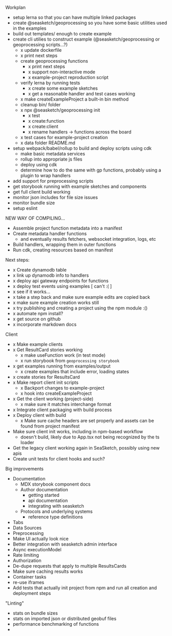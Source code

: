 Workplan

  * setup lerna so that you can have multiple linked packages
  * create @seasketch/geoprocessing so you have some basic utilities used in the examples
  * build out templates/ enough to create example
  * create cli utilies to construct example (@seasketch/geoprocessing or geoprocessing scripts...?)
    * x update dockerfile
    * x print next steps
    * create geoprocessing functions
      * x print next steps
      * x support non-interactive mode
      * x example-project reproduction script
    * verify lerna by running tests
      * x create some example sketches
      * x get a reasonable handler and test cases working
    * x make createExampleProject a built-in bin method
    * cleanup bin/ folder
    * x npx @seasketch/geoprocessing init
      * x test
      * x create:function
      * x create:client
      * x rename handlers -> functions across the board
    * x test cases for example-project creation
    * x data folder README.md
  * setup webpack/babel/rollup to build and deploy scripts using cdk
    * make basic metadata services
    * rollup into appropriate js files
    * deploy using cdk
    * determine how to do the same with gp functions, probably using a plugin to wrap handlers
  * add support for preprocessing scripts
  * get storybook running with example sketches and components
  * get full client build working
  * monitor json includes for file size issues
  * monitor bundle size
  * setup eslint
 


 NEW WAY OF COMPILING...


   * Assemble project function metadata into a manifest
   * Create metadata handler functions
     * and eventually results fetchers, websocket integration, logs, etc
   * Build handlers, wrapping them in outer functions
   * Run cdk, creating resources based on manifest




Next steps:

  * x Create dynamodb table
  * x link up dynamodb info to handlers
  * x deploy api gateway endpoints for functions
  * x deploy test events using examples [ can't :( ]
  * x see if it works...
  * x take a step back and make sure example edits are copied back
  * x make sure example creation works still
  * x try publishing and creating a project using the npm module :()
  * x automate npm install?
  * x get source on github
  * x incorporate markdown docs

Client
  * x Make example clients
  * x Get ResultCard stories working
    * x make useFunction work (in test mode)
    * x run storybook from `geoprocessing storybook`
  * x get examples running from examples/output
    * x create examples that include error, loading states
  * x create stories for ResultsCard
  * x Make report client init scripts
    * x Backport changes to example-project
    * x hook into createExampleProject
  * x Get the client working (project-side)
    * x make sure it matches interchange format
  * x Integrate client packaging with build process
  * x Deploy client with build
    * x Make sure cache headers are set properly and assets can be found from project manifest
  * Make sure client init works, including in npm-based workflow
    * doesn't build, likely due to App.tsx not being recognized by the ts loader
  * Get the legacy client working again in SeaSketch, possibly using new apis
  * Create unit tests for client hooks and such?

Big improvements
  * Documentation
    * MDX storybook component docs
    * Author documentation
      * getting started
      * api documentation
      * integrating with seasketch
    * Protocols and underlying systems
      * reference type definitions
  * Tabs
  * Data Sources
  * Preprocessing
  * Make UI actually look nice
  * Better integration with seasketch admin interface
  * Async executionModel
  * Rate limiting
  * Authorization
  * De-dupe requests that apply to multiple ResultsCards
  * Make sure caching results works
  * Container tasks
  * re-use iframes
  * Add tests that actually init project from npm and run all creation and deployment steps

"Linting"
  * stats on bundle sizes
  * stats on imported json or distributed geobuf files
  * performance benchmarking of functions
  * 


